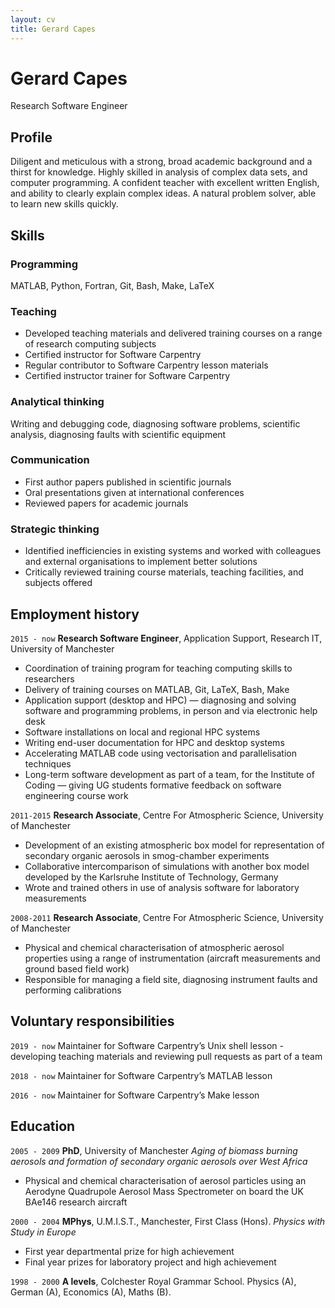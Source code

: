 ```yaml
---
layout: cv
title: Gerard Capes
---
```

# Gerard Capes
Research Software Engineer


## Profile

Diligent and meticulous with a strong, broad academic background and a thirst for knowledge.
Highly skilled in analysis of complex data sets, and computer programming. A confident teacher
with excellent written English, and ability to clearly explain complex ideas. A natural problem
solver, able to learn new skills quickly.


## Skills

### Programming
MATLAB, Python, Fortran, Git, Bash, Make, LaTeX

### Teaching
- Developed teaching materials and delivered training courses on a range of research computing subjects
- Certified instructor for Software Carpentry
- Regular contributor to Software Carpentry lesson materials
- Certified instructor trainer for Software Carpentry

### Analytical thinking
Writing and debugging code, diagnosing software problems, scientific analysis, diagnosing faults with scientific equipment

### Communication
- First author papers published in scientific journals
- Oral presentations given at international conferences
- Reviewed papers for academic journals

### Strategic thinking
- Identified inefficiencies in existing systems and worked with colleagues and external organisations to implement better solutions
- Critically reviewed training course materials, teaching facilities, and subjects offered

## Employment history
`2015 - now`
**Research Software Engineer**, Application Support, Research IT, University of Manchester
- Coordination of training program for teaching computing skills to researchers
- Delivery of training courses on MATLAB, Git, LaTeX, Bash, Make
- Application support (desktop and HPC) — diagnosing and solving software and
programming problems, in person and via electronic help desk
- Software installations on local and regional HPC systems
- Writing end-user documentation for HPC and desktop systems
- Accelerating MATLAB code using vectorisation and parallelisation techniques
- Long-term software development as part of a team, for the Institute of Coding —
giving UG students formative feedback on software engineering course work

`2011-2015`
**Research Associate**, Centre For Atmospheric Science, University of Manchester
- Development of an existing atmospheric box model for representation of secondary
organic aerosols in smog-chamber experiments
- Collaborative intercomparison of simulations with another box model developed by
the Karlsruhe Institute of Technology, Germany
- Wrote and trained others in use of analysis software for laboratory measurements

`2008-2011`
**Research Associate**, Centre For Atmospheric Science, University of Manchester
- Physical and chemical characterisation of atmospheric aerosol properties using a
range of instrumentation (aircraft measurements and ground based field work)
- Responsible for managing a field site, diagnosing instrument faults and performing
calibrations

## Voluntary responsibilities
`2019 - now`
Maintainer for Software Carpentry’s Unix shell lesson - developing teaching
materials and reviewing pull requests as part of a team

`2018 - now`
Maintainer for Software Carpentry’s MATLAB lesson

`2016 - now`
Maintainer for Software Carpentry’s Make lesson


## Education
`2005 - 2009`
**PhD**, University of Manchester
*Aging of biomass burning aerosols and formation of secondary organic aerosols over West Africa*

- Physical and chemical characterisation of aerosol particles using an Aerodyne
Quadrupole Aerosol Mass Spectrometer on board the UK BAe146 research aircraft

`2000 - 2004`
**MPhys**, U.M.I.S.T., Manchester, First Class (Hons).
*Physics with Study in Europe*

- First year departmental prize for high achievement
- Final year prizes for laboratory project and high achievement

`1998 - 2000`
**A levels**, Colchester Royal Grammar School.
Physics (A), German (A), Economics (A), Maths (B).


